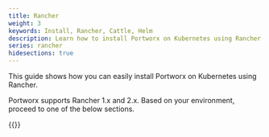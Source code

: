 ```yaml
---
title: Rancher
weight: 3
keywords: Install, Rancher, Cattle, Helm
description: Learn how to install Portworx on Kubernetes using Rancher
series: rancher
hidesections: true
---
```


This guide shows how you can easily install Portworx on Kubernetes using Rancher.

Portworx supports Rancher 1.x and 2.x. Based on your environment, proceed to one of the below sections.

{{<homelist series="px-rancher">}}
